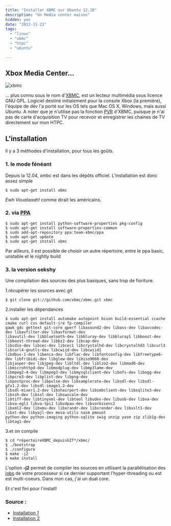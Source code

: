 ```yaml
---
title: "Installer XBMC sur Ubuntu 12.10"
description: "Un Media center maison"
hidden: yes
date: "2012-11-23"
tags:
  - "linux"
  - "xbmc"
  - "htpc"
  - "ubuntu"

---
```


## Xbox Media Center...

<img class="img-center center-block" src="/img/xbmc.gif" title="xbmc" />

... plus connu sous le nom d'[XBMC](http://xbmc.org/), est un lecteur multimédia sous licence GNU GPL.
Logiciel destiné initialement pour la console Xbox (la première), l'équipe de dév l'a porté sur les OS tels
que Mac OS X, Windows, mais aussi Ubuntu. A noter que je n'utilise pas la fonction [PVR](http://fr.wikipedia.org/wiki/Personal_Video_Recorder)
d'XBMC, puisque je n'ai pas de carte d'acquisition TV pour recevoir et enregistrer les chaines de TV directement
sur mon HTPC.

## L'installation

Il y a 3 méthodes d'installation, pour tous les goûts.

### 1. le mode fénéant

Depuis la 12.04, xmbc est dans les dépôts officiel. L'installation est donc assez simple

```shell
$ sudo apt-get install xbmc
```
*Ewh Voualaaah!* comme dirait les américains.

### 2. via [PPA](https://help.launchpad.net/Packaging/PPA)

```shell
$ sudo apt-get install python-software-properties pkg-config
$ sudo apt-get install software-properties-common
$ sudo add-apt-repository ppa:team-xbmc/ppa
$ sudo apt-get update
$ sudo apt-get install xbmc
```

Par ailleurs, il est possible de choisir un autre répertoire, entre le ppa basic, unstable et le nightly build


### 3. la version sekshy

Une compilation des sources des plus basiques, sans trop de fioriture.

1.récupérer les sources avec git

```shell
$ git clone git://github.com/xbmc/xbmc.git xbmc
```

2.installer les dépendances

```shell
$ sudo apt-get install automake autopoint bison build-essential ccache cmake curl cvs default-jre fp-compiler
gawk gdc gettext git-core gperf libasound2-dev libass-dev libavcodec-dev libavfilter-dev libavformat-dev
libavutil-dev libbluetooth-dev libbluray-dev libbluray1 libboost-dev libboost-thread-dev libbz2-dev libcap-dev
libcdio-dev libcec-dev libcec1 libcrystalhd-dev libcrystalhd3 libcurl3 libcurl4-gnutls-dev libcwiid-dev libcwiid1
libdbus-1-dev libenca-dev libflac-dev libfontconfig-dev libfreetype6-dev libfribidi-dev libglew-dev libiso9660-dev
libjasper-dev libjpeg-dev libltdl-dev liblzo2-dev libmad0-dev libmicrohttpd-dev libmodplug-dev libmp3lame-dev
libmpeg2-4-dev libmpeg3-dev libmysqlclient-dev libnfs-dev libogg-dev libpcre3-dev libplist-dev libpng-dev
libpostproc-dev libpulse-dev libsamplerate-dev libsdl-dev libsdl-gfx1.2-dev libsdl-image1.2-dev
libsdl-mixer1.2-dev libshairport-dev libsmbclient-dev libsqlite3-dev libssh-dev libssl-dev libswscale-dev
libtiff-dev libtinyxml-dev libtool libudev-dev libusb-dev libva-dev libva-egl1 libva-tpi1 libvdpau-dev libvorbisenc2
libxml2-dev libxmu-dev libxrandr-dev libxrender-dev libxslt1-dev libxt-dev libyajl-dev mesa-utils nasm pmount
python-dev python-imaging python-sqlite swig unzip yasm zip zlib1g-dev libtag1-dev
```

3.et on compile

```shell
$ cd *répertoireXBMC_depuisGIT*/xbmc/
$ ./bootstrap
$ ./configure
$ make -j2
$ make install
```

L'option **-j2** permet de compiler les sources en utilisant la parallélisation des [jobs](http://www.blaess.fr/christophe/2012/01/14/parallelisation-de-compilations/) de votre processeur
si ce dernier supportant l'hyper-threading ou est est multi-coeurs. Dans mon cas, j'ai un dual core.

Et c'est fini pour l'install!


### Source :
+ [Installation 1](http://wiki.xbmc.org/index.php?title=Installing_XBMC_for_Linux)
+ [Installation 2](http://wiki.xbmc.org/index.php?title=HOW-TO:Compile_XBMC_for_Ubuntu)
